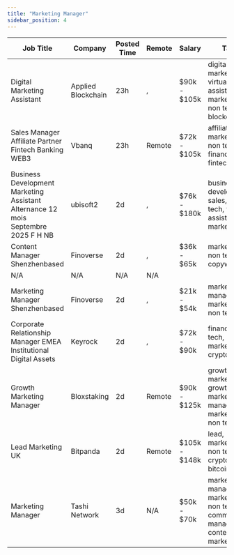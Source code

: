 ```yaml
---
title: "Marketing Manager"
sidebar_position: 4
---
```


| Job Title | Company | Posted Time | Remote | Salary | Tags | Apply Link |
|-----------|---------|-------------|--------|--------|------|------------|
| Digital Marketing Assistant | Applied Blockchain | 23h | , | $90k - $105k | digital marketing, virtual assistant, marketing, non tech, blockchain | [Apply](https://web3.career/digital-marketing-assistant-appliedblockchain/101704) |
| Sales Manager Affiliate Partner Fintech Banking WEB3 | Vbanq | 23h | Remote | $72k - $105k | affiliate, marketing, non tech, finance, fintech | [Apply](https://web3.career/sales-manager-affiliate-partner-fintech-banking-web3-vbanq/101703) |
| Business Development Marketing Assistant Alternance 12 mois Septembre 2025 F H NB | ubisoft2 | 2d | , | $76k - $180k | business development, sales, non tech, virtual assistant, marketing | [Apply](https://web3.career/business-development-marketing-assistant-alternance-12-mois-septembre-2025-f-h-nb-ubisoft2/101657) |
| Content Manager Shenzhenbased | Finoverse | 2d | , | $36k - $65k | marketing, non tech, copywriting | [Apply](https://web3.career/content-manager-shenzhen-based-finoverse/101651) |
| N/A | N/A | N/A | N/A |  |  | [Apply](https://web3.career/metana) |
| Marketing Manager Shenzhenbased | Finoverse | 2d | , | $21k - $54k | marketing manager, marketing, non tech | [Apply](https://web3.career/marketing-manager-shenzhen-based-finoverse/101650) |
| Corporate Relationship Manager EMEA Institutional Digital Assets | Keyrock | 2d | , | $72k - $90k | finance, non tech, marketing, crypto, defi | [Apply](https://web3.career/corporate-relationship-manager-emea-institutional-digital-assets-keyrock/101621) |
| Growth Marketing Manager | Bloxstaking | 2d | Remote | $90k - $125k | growth marketing, growth, marketing manager, marketing, non tech | [Apply](https://web3.career/growth-marketing-manager-bloxstaking/101616) |
| Lead Marketing UK | Bitpanda | 2d | Remote | $105k - $148k | lead, marketing, non tech, crypto, bitcoin | [Apply](https://web3.career/lead-marketing-uk-bitpanda/101610) |
| Marketing Manager | Tashi Network | 3d | N/A | $50k - $70k | marketing manager, marketing, non tech, community manager, content marketing | [Apply](https://web3.career/marketing-manager-tashi-network/101549) |
